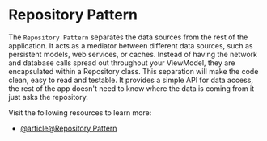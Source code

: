 # Repository Pattern

The `Repository Pattern` separates the data sources from the rest of the application. It acts as a mediator between different data sources, such as persistent models, web services, or caches. Instead of having the network and database calls spread out throughout your ViewModel, they are encapsulated within a Repository class. This separation will make the code clean, easy to read and testable. It provides a simple API for data access, the rest of the app doesn't need to know where the data is coming from it just asks the repository.

Visit the following resources to learn more:

- [@article@Repository Pattern](https://en.wikipedia.org/wiki/Repository_pattern)
